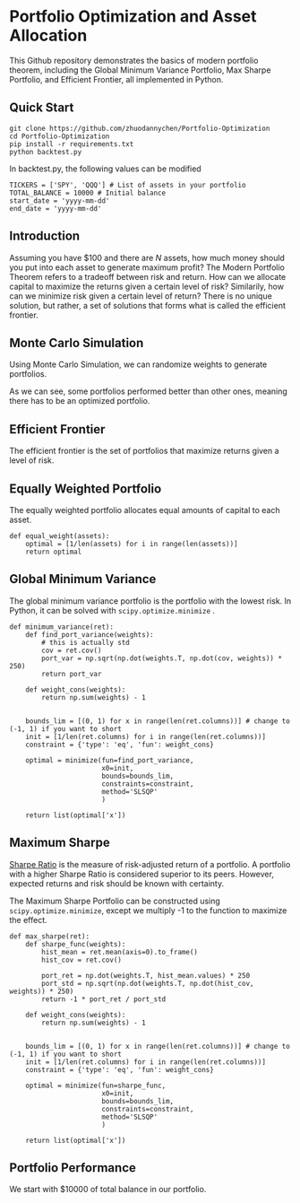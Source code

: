 # Portfolio Optimization and Asset Allocation
This Github repository demonstrates the basics of modern portfolio theorem, including the Global Minimum Variance Portfolio, Max Sharpe Portfolio, and Efficient Frontier, all implemented in Python.
## Quick Start
```
git clone https://github.com/zhuodannychen/Portfolio-Optimization
cd Portfolio-Optimization
pip install -r requirements.txt
python backtest.py
```
In backtest.py, the following values can be modified
```
TICKERS = ['SPY', 'QQQ'] # List of assets in your portfolio
TOTAL_BALANCE = 10000 # Initial balance
start_date = 'yyyy-mm-dd'
end_date = 'yyyy-mm-dd'
```
## Introduction
Assuming you have $100 and there are _N_ assets, how much money should you put into each asset to generate maximum profit? 
The Modern Portfolio Theorem refers to a tradeoff between risk and return. How can we allocate capital to maximize the returns given a certain level of risk? Similarily, how can we minimize risk given a certain level of return? There is no unique solution, but rather, a set of solutions that forms what is called the efficient frontier.
## Monte Carlo Simulation
Using Monte Carlo Simulation, we can randomize weights to generate portfolios.

As we can see, some portfolios performed better than other ones, meaning there has to be an optimized portfolio.
## Efficient Frontier
The efficient frontier is the set of portfolios that maximize returns given a level of risk.
## Equally Weighted Portfolio
The equally weighted portfolio allocates equal amounts of capital to each asset.
```
def equal_weight(assets):
    optimal = [1/len(assets) for i in range(len(assets))]
    return optimal
```
## Global Minimum Variance
The global minimum variance portfolio is the portfolio with the lowest risk. In Python, it can be solved with ```scipy.optimize.minimize``` .
```
def minimum_variance(ret):
    def find_port_variance(weights):
        # this is actually std
        cov = ret.cov()
        port_var = np.sqrt(np.dot(weights.T, np.dot(cov, weights)) * 250)
        return port_var

    def weight_cons(weights):
        return np.sum(weights) - 1


    bounds_lim = [(0, 1) for x in range(len(ret.columns))] # change to (-1, 1) if you want to short
    init = [1/len(ret.columns) for i in range(len(ret.columns))]
    constraint = {'type': 'eq', 'fun': weight_cons}

    optimal = minimize(fun=find_port_variance,
                       x0=init,
                       bounds=bounds_lim,
                       constraints=constraint,
                       method='SLSQP'
                       )

    return list(optimal['x'])
```
## Maximum Sharpe
[Sharpe Ratio]("https://economictimes.indiatimes.com/definition/sharpe-ratio") is the measure of risk-adjusted return of a portfolio. A portfolio with a higher Sharpe Ratio is considered superior to its peers. However, expected returns and risk should be known with certainty.

The Maximum Sharpe Portfolio can be constructed using ```scipy.optimize.minimize```, except we multiply -1 to the function to maximize the effect.
```
def max_sharpe(ret):
    def sharpe_func(weights):
        hist_mean = ret.mean(axis=0).to_frame()
        hist_cov = ret.cov()

        port_ret = np.dot(weights.T, hist_mean.values) * 250
        port_std = np.sqrt(np.dot(weights.T, np.dot(hist_cov, weights)) * 250)
        return -1 * port_ret / port_std

    def weight_cons(weights):
        return np.sum(weights) - 1


    bounds_lim = [(0, 1) for x in range(len(ret.columns))] # change to (-1, 1) if you want to short
    init = [1/len(ret.columns) for i in range(len(ret.columns))]
    constraint = {'type': 'eq', 'fun': weight_cons}

    optimal = minimize(fun=sharpe_func,
                       x0=init,
                       bounds=bounds_lim,
                       constraints=constraint,
                       method='SLSQP'
                       )

    return list(optimal['x'])
```
## Portfolio Performance
We start with $10000 of total balance in our portfolio.

